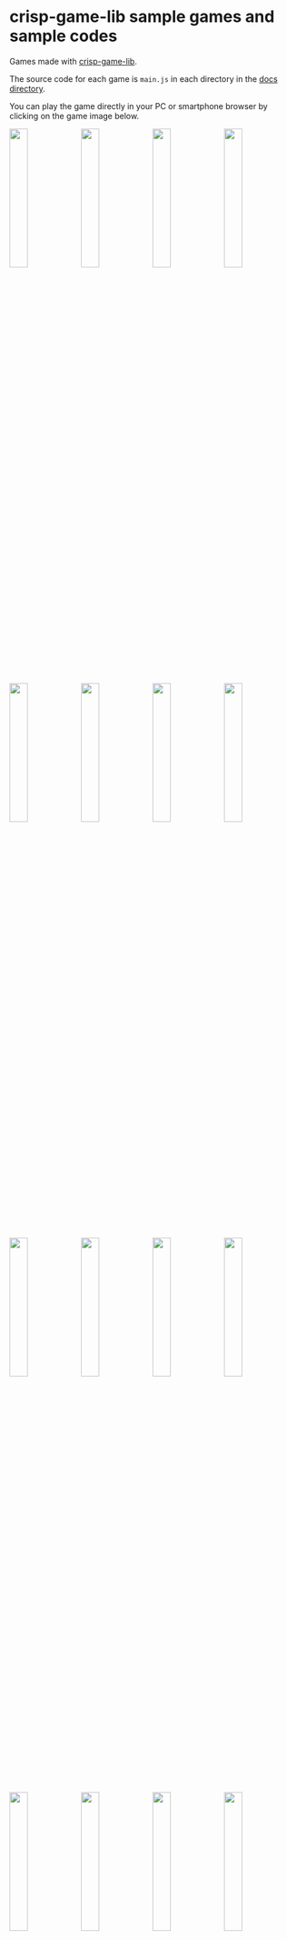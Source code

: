 # crisp-game-lib sample games and sample codes

Games made with [crisp-game-lib](https://github.com/abagames/crisp-game-lib).

The source code for each game is `main.js` in each directory in the [docs directory](./docs/).

You can play the game directly in your PC or smartphone browser by clicking on the game image below.

<a href="https://abagames.github.io/crisp-game-lib-11-games/?pakupaku"><img src="https://github.com/abagames/crisp-game-lib-11-games/raw/main/docs/pakupaku/screenshot.gif" width="25%" loading="lazy"></a><a href="https://abagames.github.io/crisp-game-lib-11-games/?timbertest"><img src="https://github.com/abagames/crisp-game-lib-11-games/raw/main/docs/timbertest/screenshot.gif" width="25%" loading="lazy"></a><a href="https://abagames.github.io/crisp-game-lib-11-games/?meteoplanet"><img src="https://github.com/abagames/crisp-game-lib-11-games/raw/main/docs/meteoplanet/screenshot.gif" width="25%" loading="lazy"></a><a href="https://abagames.github.io/crisp-game-lib-11-games/?up1way"><img src="https://github.com/abagames/crisp-game-lib-11-games/raw/main/docs/up1way/screenshot.gif" width="25%" loading="lazy"></a>
<a href="https://abagames.github.io/crisp-game-lib-11-games/?cardq"><img src="https://github.com/abagames/crisp-game-lib-11-games/raw/main/docs/cardq/screenshot.gif" width="25%" loading="lazy"></a><a href="https://abagames.github.io/crisp-game-lib-11-games/?chargebeam"><img src="https://github.com/abagames/crisp-game-lib-11-games/raw/main/docs/chargebeam/screenshot.gif" width="25%" loading="lazy"></a><a href="https://abagames.github.io/crisp-game-lib-11-games/?pillars3d"><img src="https://github.com/abagames/crisp-game-lib-11-games/raw/main/docs/pillars3d/screenshot.gif" width="25%" loading="lazy"></a><a href="https://abagames.github.io/crisp-game-lib-11-games/?thunder"><img src="https://github.com/abagames/crisp-game-lib-11-games/raw/main/docs/thunder/screenshot.gif" width="25%" loading="lazy"></a>
<a href="https://abagames.github.io/crisp-game-lib-11-games/?growth"><img src="https://github.com/abagames/crisp-game-lib-11-games/raw/main/docs/growth/screenshot.gif" width="25%" loading="lazy"></a><a href="https://abagames.github.io/crisp-game-lib-11-games/?survivor"><img src="https://github.com/abagames/crisp-game-lib-11-games/raw/main/docs/survivor/screenshot.gif" width="25%" loading="lazy"></a><a href="https://abagames.github.io/crisp-game-lib-11-games/?flipo"><img src="https://github.com/abagames/crisp-game-lib-11-games/raw/main/docs/flipo/screenshot.gif" width="25%" loading="lazy"></a><a href="https://abagames.github.io/crisp-game-lib-11-games/?shiny"><img src="https://github.com/abagames/crisp-game-lib-11-games/raw/main/docs/shiny/screenshot.gif" width="25%" loading="lazy"></a>
<a href="https://abagames.github.io/crisp-game-lib-11-games/?cleanrobo"><img src="https://github.com/abagames/crisp-game-lib-11-games/raw/main/docs/cleanrobo/screenshot.gif" width="25%" loading="lazy"></a><a href="https://abagames.github.io/crisp-game-lib-11-games/?rollhold"><img src="https://github.com/abagames/crisp-game-lib-11-games/raw/main/docs/rollhold/screenshot.gif" width="25%" loading="lazy"></a><a href="https://abagames.github.io/crisp-game-lib-11-games/?skygolf"><img src="https://github.com/abagames/crisp-game-lib-11-games/raw/main/docs/skygolf/screenshot.gif" width="25%" loading="lazy"></a><a href="https://abagames.github.io/crisp-game-lib-11-games/?invincibleman"><img src="https://github.com/abagames/crisp-game-lib-11-games/raw/main/docs/invincibleman/screenshot.gif" width="25%" loading="lazy"></a>
